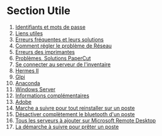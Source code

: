 <!--
Author:		    Noa Chouriberry
Date:		    22.05.2023
Description:	Mise à jour de la page de la section Utile
-->

# Section Utile

1. [Identifiants et mots de passe](/Utilemdp.md)
2. [Liens utiles](/UtileLiensUtiles.md)
3. [Erreurs fréquentes et leurs solutions](/UtileErreursFrequentes.md)
4. [Comment régler le problème de Réseau](/UtileFixReseau.md)
5. [Erreurs des imprimantes](/UtileErreursImprimante.md)
6. [Problèmes, Solutions PaperCut](/UtilePaperCut.md)
7. [Se connecter au serveur de l'inventaire](/UtileInventaire.md)
8. [Hermes II](/Utilehermes.md)
9. [Glpi](/UtileGlpi.md)
10. [Anaconda](/UtileAnaconda.md)
11. [Windows Server](/UtileWindowsServer.md)
12. [Informations complémentaires](/UtileInformationComplementaire.md)
13. [Adobe](/UtileAdobe.md)
14. [Marche a suivre pour tout reinstaller sur un poste](/UtileReinstallMac.md)
15. [Désactiver complètement le bluetooth d'un poste](/UtileDisableBluetooth.md)
16. [Tous les serveurs à ajouter sur Microsoft Remote Desktop](/UtileRemoteDesktopServers.md)
17. [La démarche à suivre pour prêter un poste](/UtileOrdiPret.md)